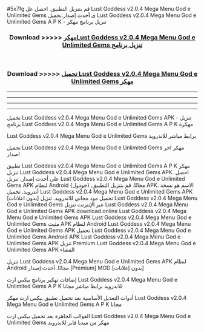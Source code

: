 #5x7fg قم بتنزيل التطبيق. احصل عل Lust Goddess v2.0.4 Mega Menu God e Unlimited Gems  ى أحدث إصدار.تحميل Lust Goddess v2.0.4 Mega Menu God e Unlimited Gems  A P K - تنزيل برنامج مهكر



<div align="center">
<h3>Download >>>>> <a href="https://ar-sites.web.app/?ar= Lust Goddess v2.0.4 Mega Menu God e Unlimited Gems ">مهكرLust Goddess v2.0.4 Mega Menu God e Unlimited Gems  تنزيل برنامج</a></h3><br>

<h3>Download >>>>> <a href="https://ar-sites.web.app/?ar= Lust Goddess v2.0.4 Mega Menu God e Unlimited Gems ">تحميل Lust Goddess v2.0.4 Mega Menu God e Unlimited Gems  مهكر</a></h3>
</div>


----------------------------------------------------------

----------------------------------------------------------

----------------------------------------------------------

----------------------------------------------------------


تحميل Lust Goddess v2.0.4 Mega Menu God e Unlimited Gems  APK - تنزيل برنامج Lust Goddess v2.0.4 Mega Menu God e Unlimited Gems  A P K مهكرة

Lust Goddess v2.0.4 Mega Menu God e Unlimited Gems  برابط مباشر للاندرويد

تحميل Lust Goddess v2.0.4 Mega Menu God e Unlimited Gems  مهكر اخر اصدار

تطبيق Lust Goddess v2.0.4 Mega Menu God e Unlimited Gems  A P K مهكر
تنزيل Lust Goddess v2.0.4 Mega Menu God e Unlimited Gems  APK. احصل على أحدث إصدار.
تنزيل Lust Goddess v2.0.4 Mega Menu God e Unlimited Gems  APK لنظام Android مجانًا.
قم بتنزيل التطبيق. {جودول} APK. الاسم هو نسخة أندرويد.
تحميل Lust Goddess v2.0.4 Mega Menu God e Unlimited Gems  APK [بدون اعلانات]
تحميل مود مجاني للاندرويد.
تنزيل Lust Goddess v2.0.4 Mega Menu God e Unlimited Gems  عبر الإنترنت
تنزيل Lust Goddess v2.0.4 Mega Menu God e Unlimited Gems  APK
download.online Lust Goddess v2.0.4 Mega Menu God e Unlimited Gems  APK
Lust Goddess v2.0.4 Mega Menu God e Unlimited Gems  مثبت APK لنظام Android
Lust Goddess v2.0.4 Mega Menu God e Unlimited Gems  APK
تحميل Lust Goddess v2.0.4 Mega Menu God e Unlimited Gems  Android APK
Lust Goddess v2.0.4 Mega Menu God e Unlimited Gems  APK تنزيل Premium
Lust Goddess v2.0.4 Mega Menu God e Unlimited Gems  APK الفضاء

تنزيل Lust Goddess v2.0.4 Mega Menu God e Unlimited Gems  APK لنظام Android مجانًا. أحدث إصدار [Premium] MOD [بدون إعلانات]

إضافات تهكير برنامج بيكس ارت Lust Goddess v2.0.4 Mega Menu God e Unlimited Gems  A P K للاندرويد برابط مباشر مجانا

أدوات التعديل الأساسية بعد تحميل تطبيق بيكس ارت مهكر Lust Goddess v2.0.4 Mega Menu God e Unlimited Gems  A P K مجانا

القوالب الجاهزة بعد تحميل بيكس ارت Lust Goddess v2.0.4 Mega Menu God e Unlimited Gems  مهكر من ميديا فاير للاندرويد



